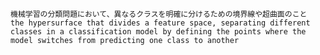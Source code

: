 	機械学習の分類問題において、異なるクラスを明確に分けるための境界線や超曲面のこと
	the hypersurface that divides a feature space, separating different classes in a classification model by defining the points where the model switches from predicting one class to another